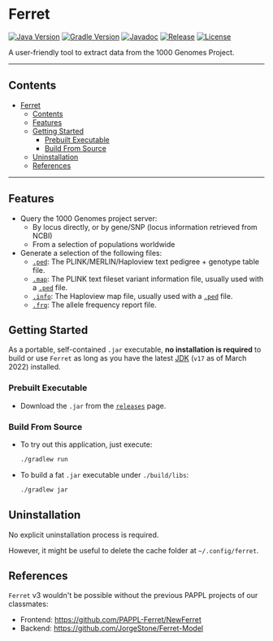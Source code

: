 # Ferret

[![Java Version](https://img.shields.io/badge/Java-v17-red?style=flat-square)](https://openjdk.java.net/projects/jdk/17)
[![Gradle Version](https://img.shields.io/badge/Gradle-v7-red?style=flat-square)](https://gradle.org/install/)
[![Javadoc](https://img.shields.io/badge/API-Javadoc-red?style=flat-square)](https://rami3l.github.io/Ferret/)
[![Release](https://img.shields.io/github/v/release/rami3l/Ferret?include_prereleases&style=flat-square)][releases]
[![License](https://img.shields.io/github/license/rami3l/Ferret?style=flat-square)](LICENSE)

A user-friendly tool to extract data from the 1000 Genomes Project.

---

## Contents

- [Ferret](#ferret)
  - [Contents](#contents)
  - [Features](#features)
  - [Getting Started](#getting-started)
    - [Prebuilt Executable](#prebuilt-executable)
    - [Build From Source](#build-from-source)
  - [Uninstallation](#uninstallation)
  - [References](#references)

---

## Features

- Query the 1000 Genomes project server:
  - By locus directly, or by gene/SNP (locus information retrieved from NCBI)
  - From a selection of populations worldwide
- Generate a selection of the following files:
  - [`.ped`]: The PLINK/MERLIN/Haploview text pedigree + genotype table file.
  - [`.map`]: The PLINK text fileset variant information file, usually used with a [`.ped`] file.
  - [`.info`]: The Haploview map file, usually used with a [`.ped`] file.
  - [`.frq`]: The allele frequency report file.

[`.ped`]: https://www.cog-genomics.org/plink2/formats#ped
[`.map`]: https://www.cog-genomics.org/plink2/formats#map
[`.info`]: https://www.cog-genomics.org/plink2/formats#info
[`.frq`]: https://www.cog-genomics.org/plink2/formats#frq

## Getting Started

As a portable, self-contained `.jar` executable, **no installation is required** to build or use `Ferret` as long as you have the latest [JDK](https://openjdk.java.net/projects/jdk) (`v17` as of March 2022) installed.

### Prebuilt Executable

- Download the `.jar` from the [`releases`][releases] page.

[releases]: https://github.com/rami3l/Ferret/releases

### Build From Source

- To try out this application, just execute:

  ```bash
  ./gradlew run
  ```

- To build a fat `.jar` executable under `./build/libs`:

  ```bash
  ./gradlew jar
  ```

## Uninstallation

No explicit uninstallation process is required.

However, it might be useful to delete the cache folder at `~/.config/ferret`.

## References

`Ferret` v3 wouldn't be possible without the previous PAPPL projects of our classmates:

- Frontend: <https://github.com/PAPPL-Ferret/NewFerret>
- Backend: <https://github.com/JorgeStone/Ferret-Model>
